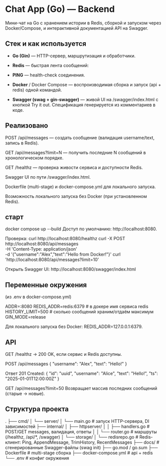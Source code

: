 # Chat App (Go) — Backend
Мини-чат на Go с хранением истории в Redis, сборкой и запуском через Docker/Compose, и интерактивной документацией API на Swagger.

## **Стек и как используется**
- **Go (Gin)** — HTTP-сервер, маршрутизация и обработчики.

- **Redis** — быстрая лента сообщений:

- **PING** — health-check соединения.

- **Docker** / Docker Compose — воспроизводимая сборка и запуск (api + redis) одной командой.

- **Swagger (swag + gin-swagger)** — живой UI на /swagger/index.html с кнопкой Try it out. Спецификация генерируется из комментариев в коде.

## **Реализовано**

POST /api/messages — создать сообщение (валидация username/text, запись в Redis).

GET /api/messages?limit=N — получить последние N сообщений в хронологическом порядке.

GET /healthz — проверка живости сервиса и доступности Redis.

Swagger UI по пути /swagger/index.html.

Dockerfile (multi-stage) и docker-compose.yml для локального запуска.

Возможность локального запуска без Docker (при установленном Redis).

## **старт**
docker compose up --build
Доступ по умолчанию: http://localhost:8080.

Проверка:
curl http://localhost:8080/healthz
curl -X POST http://localhost:8080/api/messages \
  -H 'Content-Type: application/json' \
  -d '{"username":"Alex","text":"Hello from Docker!"}'
curl 'http://localhost:8080/api/messages?limit=10'

Открыть Swagger UI:
http://localhost:8080/swagger/index.html

## **Переменные окружения**
(из .env в docker-compose.yml)

ADDR=:8080
REDIS_ADDR=redis:6379     # в докере имя сервиса redis
HISTORY_LIMIT=500         # сколько сообщений храним/отдаём максимум
GIN_MODE=release

Для локального запуска без Docker: REDIS_ADDR=127.0.0.1:6379.

## **API** 

GET /healthz → 200 OK, если сервис и Redis доступны.

POST /api/messages
{ "username": "Alex", "text": "Hello!" }

Ответ 201 Created:
{
  "id": "uuid",
  "username": "Alice",
  "text": "Hello!",
  "ts": "2025-01-01T12:00:00Z"
}

GET /api/messages?limit=50
Возвращает массив последних сообщений (старые → новые).

## **Структура проекта**
.
├── cmd/
│   └── server/
│       └── main.go           # запуск HTTP-сервера, DI зависимостей
├── internal/
│   ├── httpserver/
│   │   ├── handlers.go       # POST/GET messages, валидация, ответы
│   │   └── router.go         # маршруты (/healthz, /api/*, /swagger)
│   └── storage/
│       └── redisrepo.go      # Redis-клиент: Ping, AppendMessage, TrimHistory, RecentMessages
├── docs/                     # сгенерированные Swagger-файлы (swag init)
├── go.mod / go.sum
├── Dockerfile                # multi-stage сборка
├── docker-compose.yml        # api + redis
└── .env                      # конфиг окружения
